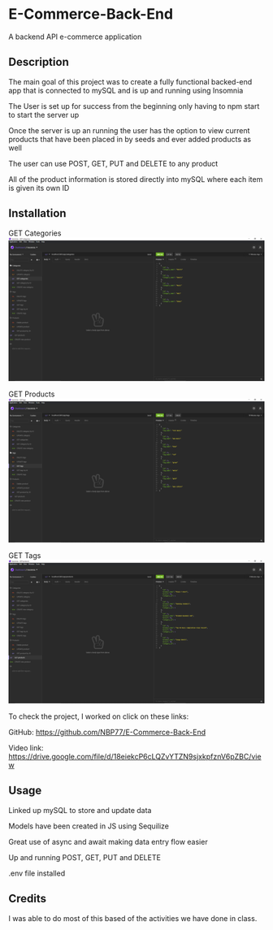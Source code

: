 # E-Commerce-Back-End
A backend API e-commerce application 

## Description

The main goal of this project was to create a fully functional backed-end app that is connected to mySQL and is up and running using Insomnia 
 
The User is set up for success from the beginning only having to npm start to start the server up

Once the server is up an running the user has the option to view current products that have been placed in by seeds and ever added products as well

The user can use POST, GET, PUT and DELETE to any product 

All of the product information is stored directly into mySQL where each item is given its own ID

## Installation

GET Categories
![alt text](./imgs/GET-categories.png)


GET Products
![alt text](./imgs/GET-products.png)


GET Tags
![alt text](./imgs/GET-tags.png)

To check the project, I worked on click on these links: 

GitHub: https://github.com/NBP77/E-Commerce-Back-End

Video link: https://drive.google.com/file/d/18eiekcP6cLQZvYTZN9sjxkpfznV6pZBC/view 

## Usage

Linked up mySQL to store and update data

Models have been created in JS using Sequilize  

Great use of async and await making data entry flow easier 

Up and running POST, GET, PUT and DELETE

.env file installed 

## Credits

I was able to do most of this based of the activities we have done in class.